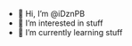 - 👋 Hi, I’m @iDznPB
- 👀 I’m interested in stuff
- 🌱 I’m currently learning stuff

<!---
iDznPB/iDznPB is a ✨ special ✨ repository because its `README.md` (this file) appears on your GitHub profile.
You can click the Preview link to take a look at your changes.
--->
